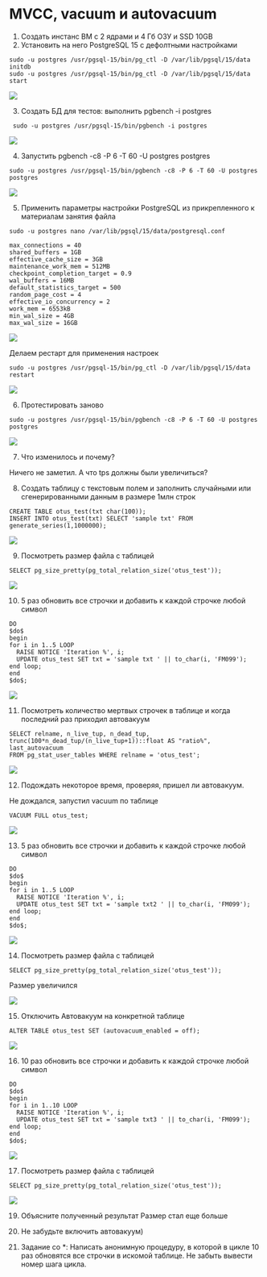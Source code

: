 # MVCC, vacuum и autovacuum
1) Создать инстанс ВМ с 2 ядрами и 4 Гб ОЗУ и SSD 10GB
2) Установить на него PostgreSQL 15 с дефолтными настройками

``` text
sudo -u postgres /usr/pgsql-15/bin/pg_ctl -D /var/lib/pgsql/15/data initdb
sudo -u postgres /usr/pgsql-15/bin/pg_ctl -D /var/lib/pgsql/15/data start

```

![](files/2.png)

3) Создать БД для тестов: выполнить pgbench -i postgres

``` text
 sudo -u postgres /usr/pgsql-15/bin/pgbench -i postgres
```

![](files/3.png)

4) Запустить pgbench -c8 -P 6 -T 60 -U postgres postgres

``` text
sudo -u postgres /usr/pgsql-15/bin/pgbench -c8 -P 6 -T 60 -U postgres postgres
```

![](files/4.png)
 
5) Применить параметры настройки PostgreSQL из прикрепленного к материалам занятия файла
	
``` text
sudo -u postgres nano /var/lib/pgsql/15/data/postgresql.conf
```

``` text	
max_connections = 40
shared_buffers = 1GB
effective_cache_size = 3GB
maintenance_work_mem = 512MB
checkpoint_completion_target = 0.9
wal_buffers = 16MB
default_statistics_target = 500
random_page_cost = 4
effective_io_concurrency = 2
work_mem = 6553kB
min_wal_size = 4GB
max_wal_size = 16GB
```

![](files/5.png)

Делаем рестарт для применения настроек

``` text
sudo -u postgres /usr/pgsql-15/bin/pg_ctl -D /var/lib/pgsql/15/data restart
```

![](files/5_2.png)


6) Протестировать заново

``` text
sudo -u postgres /usr/pgsql-15/bin/pgbench -c8 -P 6 -T 60 -U postgres postgres
```

![](files/6.png)

7) Что изменилось и почему?

Ничего не заметил. А что tps должны были увеличиться?

8) Создать таблицу с текстовым полем и заполнить случайными или сгенерированными данным в размере 1млн строк

``` text
CREATE TABLE otus_test(txt char(100));
INSERT INTO otus_test(txt) SELECT 'sample txt' FROM generate_series(1,1000000);
```

![](files/8.png)

9) Посмотреть размер файла с таблицей

``` text
SELECT pg_size_pretty(pg_total_relation_size('otus_test'));
```

![](files/9.png)

10) 5 раз обновить все строчки и добавить к каждой строчке любой символ

```  text
DO
$do$
begin
for i in 1..5 LOOP
  RAISE NOTICE 'Iteration %', i;
  UPDATE otus_test SET txt = 'sample txt ' || to_char(i, 'FM099');
end loop;
end 
$do$;
```

![](files/10.png)

11) Посмотреть количество мертвых строчек в таблице и когда последний раз приходил автовакуум

``` text
SELECT relname, n_live_tup, n_dead_tup,
trunc(100*n_dead_tup/(n_live_tup+1))::float AS "ratio%", last_autovacuum
FROM pg_stat_user_tables WHERE relname = 'otus_test';
```

![](files/11.png)

12) Подождать некоторое время, проверяя, пришел ли автовакуум.

Не дождался, запустил vacuum по таблице

``` text
VACUUM FULL otus_test;
```

![](files/12.png)

13) 5 раз обновить все строчки и добавить к каждой строчке любой символ

``` text
DO
$do$
begin
for i in 1..5 LOOP
  RAISE NOTICE 'Iteration %', i;
  UPDATE otus_test SET txt = 'sample txt2 ' || to_char(i, 'FM099');
end loop;
end 
$do$;
```

![](files/13.png)

14) Посмотреть размер файла с таблицей

``` text
SELECT pg_size_pretty(pg_total_relation_size('otus_test'));
```
Размер увеличился

![](files/14.png)


15) Отключить Автовакуум на конкретной таблице

``` text
ALTER TABLE otus_test SET (autovacuum_enabled = off);
```

![](files/15.png)

16) 10 раз обновить все строчки и добавить к каждой строчке любой символ

``` TEXT
DO
$do$
begin
for i in 1..10 LOOP
  RAISE NOTICE 'Iteration %', i;
  UPDATE otus_test SET txt = 'sample txt3 ' || to_char(i, 'FM099');
end loop;
end 
$do$;
```

![](files/16.png)


17) Посмотреть размер файла с таблицей

``` text
SELECT pg_size_pretty(pg_total_relation_size('otus_test'));
```

![](files/17.png)

19) Объясните полученный результат
Размер стал еще больше

20) Не забудьте включить автовакуум)

21) Задание со *:
Написать анонимную процедуру, в которой в цикле 10 раз обновятся все строчки в искомой таблице.
Не забыть вывести номер шага цикла.
